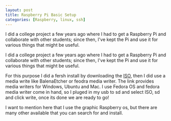 ```yaml
---
layout: post
title: Raspberry Pi Basic Setup
categories: [Raspberry, linux, ssh]
---
```

 
I did a college project a few years ago where I had to get a Raspberry Pi and collaborate with other students; since then, I've kept the Pi and use it for various things that might be useful.

I did a college project a few years ago where I had to get a Raspberry Pi and collaborate with other students; since then, I've kept the Pi and use it for various things that might be useful. 

For this purpose I did a fersh install by downloading the [ISO](https://www.raspberrypi.com/software/), then I did use a media write like BalenaEtcher or feodra media writer. The link provides media writers for Windows, Ubuntu and Mac.
I use Fedora OS and fedora media writer come in hand, so I pluged in my usb to sd and select ISO, sd and click write, once its done we are ready to go!



I want to mention here that I use the graphic Raspberry os, but there are many other available that you can search for and install. 
